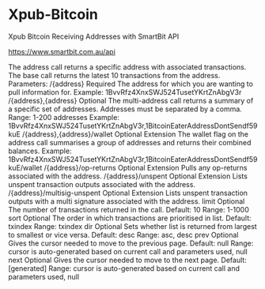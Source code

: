 # Xpub-Bitcoin
Xpub Bitcoin Receiving Addresses with SmartBit API 

https://www.smartbit.com.au/api



The address call returns a specific address with associated transactions. The base call returns the latest 10 transactions from the address.
Parameters:
/{address}
Required
The address for which you are wanting to pull information for.
Example: 1BvvRfz4XnxSWJ524TusetYKrtZnAbgV3r
/{address},{address}
Optional
The multi-address call returns a summary of a specific set of addresses. Addresses must be separated by a comma.
Range: 1-200 addresses
Example: 1BvvRfz4XnxSWJ524TusetYKrtZnAbgV3r,1BitcoinEaterAddressDontSendf59kuE
/{address},{address}/wallet
Optional Extension
The wallet flag on the address call summarises a group of addresses and returns their combined balances.
Example: 1BvvRfz4XnxSWJ524TusetYKrtZnAbgV3r,1BitcoinEaterAddressDontSendf59kuE/wallet
/{address}/op-returns
Optional Extension
Pulls any op-returns associated with the address.
/{address}/unspent
Optional Extension
Lists unspent transaction outputs associated with the address.
/{address}/multisig-unspent
Optional Extension
Lists unspent transaction outputs with a multi signature associated with the address.
limit
Optional
The number of transactions returned in the call.
Default: 10
Range: 1-1000
sort
Optional
The order in which transactions are prioritised in list.
Default: txindex
Range: txindex
dir
Optional
Sets whether list is returned from largest to smallest or vice versa.
Default: desc
Range: asc, desc
prev
Optional
Gives the cursor needed to move to the previous page.
Default: null
Range: cursor is auto-generated based on current call and parameters used, null
next
Optional
Gives the cursor needed to move to the next page.
Default: [generated]
Range: cursor is auto-generated based on current call and parameters used, null
